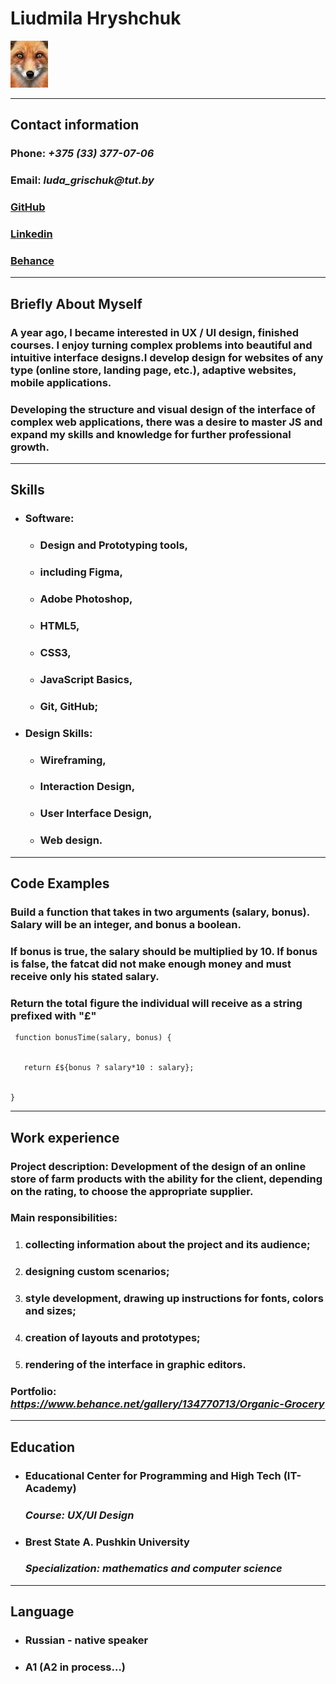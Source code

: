  # **Liudmila Hryshchuk**

![фото](avatarka.jpg)
***
 ## **Contact information**
 
 ### Phone: _+375 (33) 377-07-06_

 ### Email: _luda_grischuk@tut.by_

 ### [GitHub](https://github.com/mila-fox/rsschool-cv)


 ### [Linkedin](linkedin.com/in/ludmila-hryshchuk-88743b165)

 ### [Behance](https://www.behance.net/gallery/134770713/Organic-Grocery)


***
## **Briefly About Myself**
### A year ago, I became interested in UX / UI design, finished courses. I enjoy turning complex problems into beautiful and intuitive interface designs.I develop design for websites of any type (online store, landing page, etc.), adaptive websites, mobile applications. 

### Developing the structure and visual design of the interface of complex web applications, there was a desire to master JS and expand my skills and knowledge for further professional growth.


***
## **Skills**

+ ### Software:
     * ### Design and Prototyping tools,
     * ### including Figma,
     * ### Adobe Photoshop,
     * ### HTML5,
     * ### CSS3,
     * ### JavaScript Basics,
     * ### Git, GitHub;
+ ### Design Skills:
     * ### Wireframing,
     * ### Interaction Design,
     * ### User Interface Design,
     * ### Web design.

***
## **Code Examples**

### Build a function that takes in two arguments (salary, bonus). Salary will be an integer, and bonus a boolean.

### If bonus is true, the salary should be multiplied by 10. If bonus is false, the fatcat did not make enough money and must receive only his stated salary.

### Return the total figure the individual will receive as a string prefixed with "£"



```
 function bonusTime(salary, bonus) { 


   return £${bonus ? salary*10 : salary}; 


} 
```


***
## **Work experience**

### Project description: Development of the design of an online store of farm products with the ability for the client, depending on the rating, to choose the appropriate supplier.

### Main responsibilities:
 1. ### collecting information about the project and its audience;
 1. ### designing custom scenarios;
 1. ### style development, drawing up instructions for fonts, colors and sizes;
 1. ### creation of layouts and prototypes;
 1. ### rendering of the interface in graphic editors.

### Portfolio: _https://www.behance.net/gallery/134770713/Organic-Grocery_

***
## **Education**

 * ### Educational Center for Programming and High Tech (IT-Academy)

    ### _Course: UX/UI Design_


 * ### Brest State A. Pushkin University

    ### _Specialization: mathematics and computer science_

*** 

## **Language** 

 * ### Russian - native speaker
 * ###  A1 (A2 in process…)


 